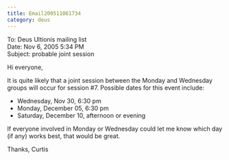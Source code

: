 ```yaml
---
title: Email200511061734
category: deus
---
```

To: Deus Ultionis mailing list
<br>Date: Nov 6, 2005 5:34 PM
<br>Subject: probable joint session

Hi everyone,

It is quite likely that a joint session between the Monday and Wednesday groups will occur for session #7. Possible dates for this event include:

* Wednesday, Nov 30, 6:30 pm
* Monday, December 05, 6:30 pm
* Saturday, December 10, afternoon or evening

If everyone involved in Monday or Wednesday could let me know which day (if any) works best, that would be great.

Thanks,
Curtis
